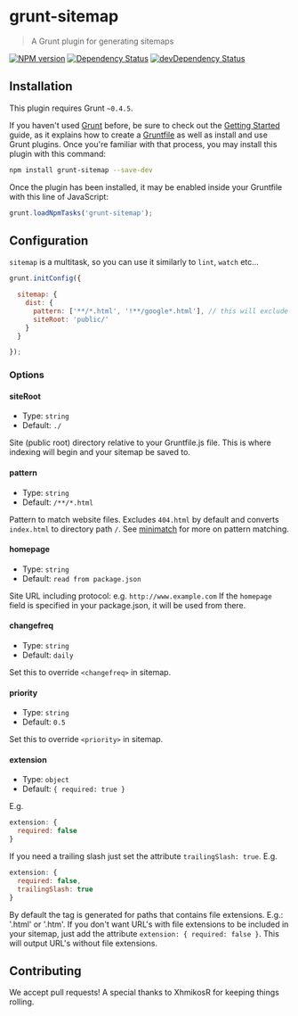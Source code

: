 # grunt-sitemap

> A Grunt plugin for generating sitemaps

[![NPM version](https://badge.fury.io/js/grunt-sitemap.svg)](http://badge.fury.io/js/grunt-sitemap)
[![Dependency Status](https://david-dm.org/RayViljoen/grunt-sitemap.svg)](https://david-dm.org/RayViljoen/grunt-sitemap)
[![devDependency Status](https://david-dm.org/RayViljoen/grunt-sitemap/dev-status.svg)](https://david-dm.org/RayViljoen/grunt-sitemap#info=devDependencies)


## Installation

This plugin requires Grunt `~0.4.5`.

If you haven't used [Grunt](http://gruntjs.com/) before, be sure to check out
the [Getting Started](http://gruntjs.com/getting-started) guide, as it explains
how to create a [Gruntfile](http://gruntjs.com/sample-gruntfile) as well as
install and use Grunt plugins. Once you're familiar with that process, you may
install this plugin with this command:

```sh
npm install grunt-sitemap --save-dev
```

Once the plugin has been installed, it may be enabled inside your Gruntfile with
this line of JavaScript:

```js
grunt.loadNpmTasks('grunt-sitemap');
```


## Configuration

`sitemap` is a multitask, so you can use it similarly to `lint`, `watch` etc...

```js
grunt.initConfig({

  sitemap: {
    dist: {
      pattern: ['**/*.html', '!**/google*.html'], // this will exclude 'google*.html'
      siteRoot: 'public/'
    }
  }

});
```


### Options

#### siteRoot

* Type: `string`
* Default: `./`

Site (public root) directory relative to your Gruntfile.js file.
This is where indexing will begin and your sitemap be saved to.

#### pattern

* Type: `string`
* Default: `/**/*.html`

Pattern to match website files. Excludes `404.html` by default and converts `index.html` to directory path `/`.
See [minimatch](https://github.com/isaacs/minimatch) for more on pattern matching.

#### homepage

* Type: `string`
* Default: `read from package.json`

Site URL including protocol: e.g. `http://www.example.com`
If the `homepage` field is specified in your package.json, it will be used from there.

#### changefreq

* Type: `string`
* Default: `daily`

Set this to override `<changefreq>` in sitemap.

#### priority

* Type: `string`
* Default: `0.5`

Set this to override `<priority>` in sitemap.

#### extension

* Type: `object`
* Default: `{ required: true }`

E.g.

```js
extension: {
  required: false
}
```

If you need a trailing slash just set the attribute `trailingSlash: true`. E.g.

```js
extension: {
  required: false,
  trailingSlash: true
}
```

By default the <loc> tag is generated for paths that contains file extensions.
E.g.: '.html' or '.htm'. If you don't want URL's with file extensions to be included
in your sitemap, just add the attribute `extension: { required: false }`.
This will output URL's without file extensions.


## Contributing
We accept pull requests! A special thanks to XhmikosR for keeping things rolling.
